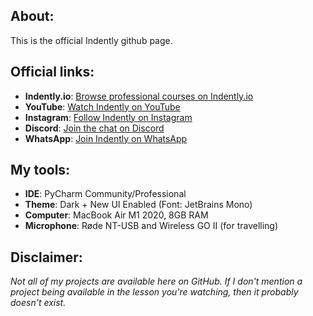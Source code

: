 ## About:
This is the official Indently github page.


## Official links:
- **Indently.io**: [Browse professional courses on Indently.io](https://indently.io)
- **YouTube**: [Watch Indently on YouTube](https://www.youtube.com/@Indently)
- **Instagram**: [Follow Indently on Instagram](https://www.instagram.com/indentlyreels/)
- **Discord**: [Join the chat on Discord](discord.indently.io)
- **WhatsApp**: [Join Indently on WhatsApp](https://www.whatsapp.com/channel/0029VaDQmhHEawdqqgkHim01)


## My tools:
- **IDE**: PyCharm Community/Professional
- **Theme**: Dark + New UI Enabled (Font: JetBrains Mono)
- **Computer**: MacBook Air M1 2020, 8GB RAM
- **Microphone**: Røde NT-USB and Wireless GO II (for travelling)
  

## Disclaimer:
_Not all of my projects are available here on GitHub. If I don't mention a project being available in the lesson you're watching, then it probably doesn't exist._

